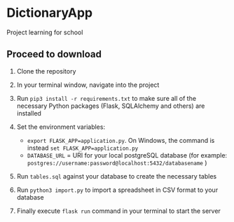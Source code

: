 # DictionaryApp
 Project learning for school

## Proceed to download
1. Clone the repository
2. In your terminal window, navigate into the project
3. Run `pip3 install -r requirements.txt` to make sure all of the necessary Python packages (Flask, SQLAlchemy and others) are installed
4. Set the environment variables:
	* `export FLASK_APP=application.py`. On Windows, the command is instead `set FLASK_APP=application.py`
    - `DATABASE_URL` = URI for your local postgreSQL database (for example: `postgres://username:password@localhost:5432/databasename` )
5. Run `tables.sql` against your database to create the necessary tables
  
6. Run `python3 import.py` to import a spreadsheet in CSV format to your database
7. Finally execute `flask run` command in your terminal to start the server